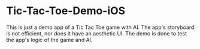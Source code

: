 # Tic-Tac-Toe-Demo-iOS

This is just a demo app of a Tic Tac Toe game with AI. The app's storyboard is not efficient, nor does it have an aesthetic UI. The demo is done to test the app's logic of the game and AI.
